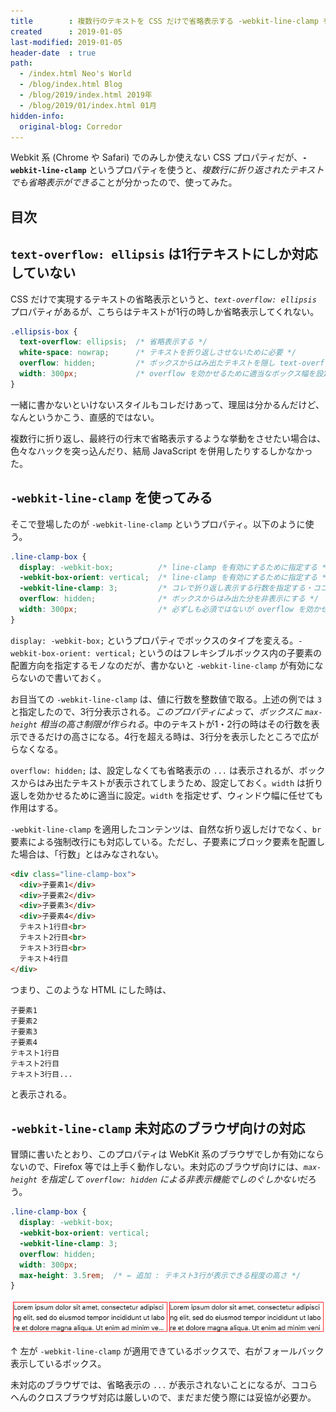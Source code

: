 ```yaml
---
title        : 複数行のテキストを CSS だけで省略表示する -webkit-line-clamp を試してみた
created      : 2019-01-05
last-modified: 2019-01-05
header-date  : true
path:
  - /index.html Neo's World
  - /blog/index.html Blog
  - /blog/2019/index.html 2019年
  - /blog/2019/01/index.html 01月
hidden-info:
  original-blog: Corredor
---
```


Webkit 系 (Chrome や Safari) でのみしか使えない CSS プロパティだが、**`-webkit-line-clamp`** というプロパティを使うと、*複数行に折り返されたテキストでも省略表示ができる*ことが分かったので、使ってみた。

## 目次

## `text-overflow: ellipsis` は1行テキストにしか対応していない

CSS だけで実現するテキストの省略表示というと、*`text-overflow: ellipsis`* プロパティがあるが、こちらはテキストが1行の時しか省略表示してくれない。

```css
.ellipsis-box {
  text-overflow: ellipsis;  /* 省略表示する */
  white-space: nowrap;      /* テキストを折り返しさせないために必要 */
  overflow: hidden;         /* ボックスからはみ出たテキストを隠し text-overflow を適用するために必要 */
  width: 300px;             /* overflow を効かせるために適当なボックス幅を設定しないといけない */
}
```

一緒に書かないといけないスタイルもコレだけあって、理屈は分かるんだけど、なんというかこう、直感的ではない。

複数行に折り返し、最終行の行末で省略表示するような挙動をさせたい場合は、色々なハックを突っ込んだり、結局 JavaScript を併用したりするしかなかった。

## `-webkit-line-clamp` を使ってみる

そこで登場したのが `-webkit-line-clamp` というプロパティ。以下のように使う。

```css
.line-clamp-box {
  display: -webkit-box;          /* line-clamp を有効にするために指定する */
  -webkit-box-orient: vertical;  /* line-clamp を有効にするために指定する */
  -webkit-line-clamp: 3;         /* コレで折り返し表示する行数を指定する・ココでは3行分表示させる */
  overflow: hidden;              /* ボックスからはみ出た分を非表示にする */
  width: 300px;                  /* 必ずしも必須ではないが overflow を効かせるために設定する */
}
```

`display: -webkit-box;` というプロパティでボックスのタイプを変える。`-webkit-box-orient: vertical;` というのはフレキシブルボックス内の子要素の配置方向を指定するモノなのだが、書かないと `-webkit-line-clamp` が有効にならないので書いておく。

お目当ての `-webkit-line-clamp` は、値に行数を整数値で取る。上述の例では `3` と指定したので、3行分表示される。*このプロパティによって、ボックスに `max-height` 相当の高さ制限が作られる*。中のテキストが1・2行の時はその行数を表示できるだけの高さになる。4行を超える時は、3行分を表示したところで広がらなくなる。

`overflow: hidden;` は、設定しなくても省略表示の `...` は表示されるが、ボックスからはみ出たテキストが表示されてしまうため、設定しておく。`width` は折り返しを効かせるために適当に設定。`width` を指定せず、ウィンドウ幅に任せても作用はする。

`-webkit-line-clamp` を適用したコンテンツは、自然な折り返しだけでなく、`br` 要素による強制改行にも対応している。ただし、子要素にブロック要素を配置した場合は、「行数」とはみなされない。

```html
<div class="line-clamp-box">
  <div>子要素1</div>
  <div>子要素2</div>
  <div>子要素3</div>
  <div>子要素4</div>
  テキスト1行目<br>
  テキスト2行目<br>
  テキスト3行目<br>
  テキスト4行目
</div>
```

つまり、このような HTML にした時は、

```
子要素1
子要素2
子要素3
子要素4
テキスト1行目
テキスト2行目
テキスト3行目...
```

と表示される。

## `-webkit-line-clamp` 未対応のブラウザ向けの対応

冒頭に書いたとおり、このプロパティは WebKit 系のブラウザでしか有効にならないので、Firefox 等では上手く動作しない。未対応のブラウザ向けには、*`max-height` を指定して `overflow: hidden` による非表示機能でしのぐしかない*だろう。

```css
.line-clamp-box {
  display: -webkit-box;
  -webkit-box-orient: vertical;
  -webkit-line-clamp: 3;
  overflow: hidden;
  width: 300px;
  max-height: 3.5rem;  /* ← 追加 : テキスト3行が表示できる程度の高さ */
}
```

![line-clamp サンプル](05-01-01.png)

↑ 左が `-webkit-line-clamp` が適用できているボックスで、右がフォールバック表示しているボックス。

未対応のブラウザでは、省略表示の `...` が表示されないことになるが、ココらへんのクロスブラウザ対応は厳しいので、まだまだ使う際には妥協が必要か。
